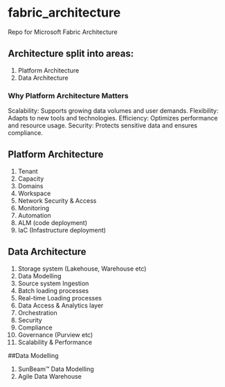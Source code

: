 # fabric_architecture
Repo for Microsoft Fabric Architecture

## Architecture split into areas:
1. Platform Architecture
2. Data Architecture

### Why Platform Architecture Matters
Scalability: Supports growing data volumes and user demands.
Flexibility: Adapts to new tools and technologies.
Efficiency: Optimizes performance and resource usage.
Security: Protects sensitive data and ensures compliance.

## Platform Architecture
1. Tenant
2. Capacity
3. Domains
4. Workspace
5. Network Security & Access
6. Monitoring
7. Automation
8. ALM (code deployment)
9. IaC (Infastructure deployment)

## Data Architecture
1. Storage system (Lakehouse, Warehouse etc)
2. Data Modelling
3. Source system Ingestion
4. Batch loading processes
5. Real-time Loading processes
6. Data Access & Analytics layer
7. Orchestration
8. Security
9. Compliance
10. Governance (Purview etc)
11. Scalability & Performance

##Data Modelling
1. SunBeam™ Data Modelling 
2. Agile Data Warehouse
